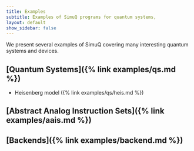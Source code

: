 ```yaml
---
title: Examples
subtitle: Examples of SimuQ programs for quantum systems, 
layout: default
show_sidebar: false
---
```


We present several examples of SimuQ covering many interesting quantum systems and devices.

## [Quantum Systems]({% link examples/qs.md %})

* Heisenberg model ({% link examples/qs/heis.md %})

## [Abstract Analog Instruction Sets]({% link examples/aais.md %})

## [Backends]({% link examples/backend.md %})


